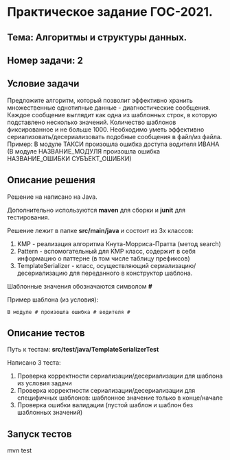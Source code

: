 # Практическое задание ГОС-2021. 
## Тема: Алгоритмы и структуры данных. 
## Номер задачи: 2

## Условие задачи
Предложите алгоритм, который позволит эффективно хранить множественные однотипные данные - диагностические сообщения. Каждое сообщение выглядит как одна из шаблонных строк, в которую подставлено несколько значений. Количество шаблонов фиксированное и не больше 1000.
Необходимо уметь эффективно сериализовать/десериализовать подобные сообщения в файл/из файла.
Пример: В модуле ТАКСИ произошла ошибка доступа водителя ИВАНА (В модуле НАЗВАНИЕ_МОДУЛЯ произошла ошибка НАЗВАНИЕ_ОШИБКИ СУБЪЕКТ_ОШИБКИ)

## Описание решения
Решение на написано на Java.

Дополнительно используются <b>maven</b> для сборки и <b>junit</b> для тестирования.

Решение лежит в папке <b>src/main/java</b> и состоит из 3х классов:
1. KMP - реализация алгоритма Кнута-Морриса-Пратта (метод search)
2. Pattern - вспомогательный для KMP класс, содержит в себя информацию о паттерне (в том числе таблицу префиксов)
3. TemplateSerializer - класс, осуществляющий сериализацию/десериализацию для переданного в конструктор шаблона.

Шаблонные значения обозначаются символом <b>#</b>

Пример шаблона (из условия): 
```
В модуле # произошла ошибка # водителя #
```
## Описание тестов
Путь к тестам: <b>src/test/java/TemplateSerializerTest</b>

Написано 3 теста:
1. Проверка корректности сериализации/десериализации для шаблона из условия задачи
2. Проверка корректности сериализации/десериализации для специфичных шаблонов: шаблонное значение только в конце/начале
3. Проверка ошибки валидации (пустой шаблон и шаблон без шаблонных значений)

## Запуск тестов
mvn test